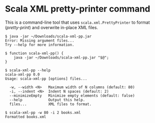 Scala XML pretty-printer command
================================

This is a command-line tool that uses `scala.xml.PrettyPrinter` to
format (_pretty-print_) and overwrite in-place XML files.

```
$ java -jar ~/Downloads/scala-xml-pp.jar
Error: Missing argument files...
Try --help for more information.

$ function scala-xml-pp() {
    java -jar ~/Downloads/scala-xml-pp.jar "$@";
}

$ scala-xml-pp --help
scala-xml-pp 0.0
Usage: scala-xml-pp [options] files...

  -w, --width <N>   Maximum width of N columns (default: 80)
  -i, --indent <N>  Indent N spaces (default: 2)
  --minimizeEmpty   Minimize empty elements (default: false)
  --help            Output this help.
  files...          XML files to format.

$ scala-xml-pp -w 80 -i 2 books.xml 
Formatted books.xml
